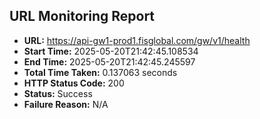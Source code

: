 ## URL Monitoring Report

- **URL:** https://api-gw1-prod1.fisglobal.com/gw/v1/health
- **Start Time:** 2025-05-20T21:42:45.108534
- **End Time:** 2025-05-20T21:42:45.245597
- **Total Time Taken:** 0.137063 seconds
- **HTTP Status Code:** 200
- **Status:** Success
- **Failure Reason:** N/A
